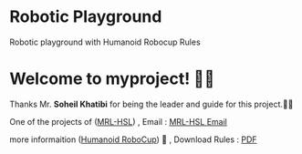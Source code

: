 # Robotic Playground
Robotic playground with Humanoid Robocup Rules

# Welcome to myproject! 👋🏻

Thanks Mr. **Soheil Khatibi** for being the leader and guide for this project.🙏🏻

One of the projects of ([MRL-HSL](https://www.bing.com/ck/a?!&&p=b14cb7c50279c4740f8b0c55a298b4824311331e3082172cb69786d536ceb430JmltdHM9MTY1NDkwNTYwMCZpZ3VpZD0yOTg5MWM5ZC1jMzUzLTY3NzUtMGM5Yy0wZDI4YzI4MTY2NDQmaW5zaWQ9NTE2MA&ptn=3&fclid=29891c9d-c353-6775-0c9c-0d28c2816644&u=a1aHR0cHM6Ly9zaXRlcy5nb29nbGUuY29tL3ZpZXcvbXJsLWhzbA&ntb=1))
, Email : [MRL-HSL Email](mrl.humanoidrobots@gmail.com)

more informaition ([Humanoid RoboCup](https://humanoid.robocup.org/)) 🤖
, Download Rules : [PDF](https://humanoid.robocup.org/wp-content/uploads/RCHL-2019-Roadmap-Draft1.pdf)
